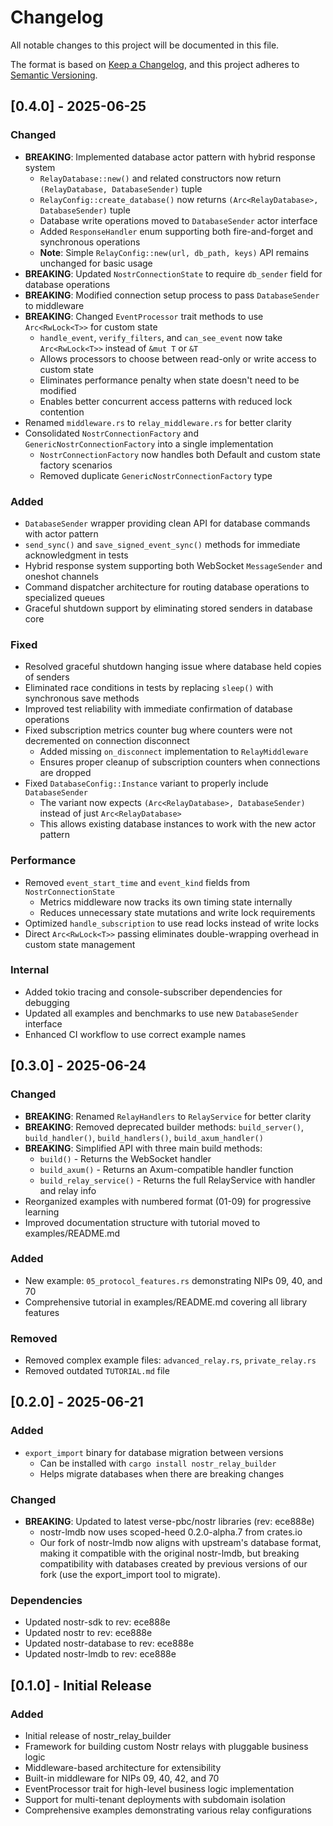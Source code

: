 # Changelog

All notable changes to this project will be documented in this file.

The format is based on [Keep a Changelog](https://keepachangelog.com/en/1.0.0/),
and this project adheres to [Semantic Versioning](https://semver.org/spec/v2.0.0.html).

## [0.4.0] - 2025-06-25

### Changed
- **BREAKING**: Implemented database actor pattern with hybrid response system
  - `RelayDatabase::new()` and related constructors now return `(RelayDatabase, DatabaseSender)` tuple
  - `RelayConfig::create_database()` now returns `(Arc<RelayDatabase>, DatabaseSender)` tuple
  - Database write operations moved to `DatabaseSender` actor interface
  - Added `ResponseHandler` enum supporting both fire-and-forget and synchronous operations
  - **Note**: Simple `RelayConfig::new(url, db_path, keys)` API remains unchanged for basic usage
- **BREAKING**: Updated `NostrConnectionState` to require `db_sender` field for database operations
- **BREAKING**: Modified connection setup process to pass `DatabaseSender` to middleware
- **BREAKING**: Changed `EventProcessor` trait methods to use `Arc<RwLock<T>>` for custom state
  - `handle_event`, `verify_filters`, and `can_see_event` now take `Arc<RwLock<T>>` instead of `&mut T` or `&T`
  - Allows processors to choose between read-only or write access to custom state
  - Eliminates performance penalty when state doesn't need to be modified
  - Enables better concurrent access patterns with reduced lock contention
- Renamed `middleware.rs` to `relay_middleware.rs` for better clarity
- Consolidated `NostrConnectionFactory` and `GenericNostrConnectionFactory` into a single implementation
  - `NostrConnectionFactory` now handles both Default and custom state factory scenarios
  - Removed duplicate `GenericNostrConnectionFactory` type

### Added
- `DatabaseSender` wrapper providing clean API for database commands with actor pattern
- `send_sync()` and `save_signed_event_sync()` methods for immediate acknowledgment in tests
- Hybrid response system supporting both WebSocket `MessageSender` and oneshot channels
- Command dispatcher architecture for routing database operations to specialized queues
- Graceful shutdown support by eliminating stored senders in database core

### Fixed
- Resolved graceful shutdown hanging issue where database held copies of senders
- Eliminated race conditions in tests by replacing `sleep()` with synchronous save methods
- Improved test reliability with immediate confirmation of database operations
- Fixed subscription metrics counter bug where counters were not decremented on connection disconnect
  - Added missing `on_disconnect` implementation to `RelayMiddleware`
  - Ensures proper cleanup of subscription counters when connections are dropped
- Fixed `DatabaseConfig::Instance` variant to properly include `DatabaseSender`
  - The variant now expects `(Arc<RelayDatabase>, DatabaseSender)` instead of just `Arc<RelayDatabase>`
  - This allows existing database instances to work with the new actor pattern

### Performance
- Removed `event_start_time` and `event_kind` fields from `NostrConnectionState`
  - Metrics middleware now tracks its own timing state internally
  - Reduces unnecessary state mutations and write lock requirements
- Optimized `handle_subscription` to use read locks instead of write locks
- Direct `Arc<RwLock<T>>` passing eliminates double-wrapping overhead in custom state management

### Internal
- Added tokio tracing and console-subscriber dependencies for debugging
- Updated all examples and benchmarks to use new `DatabaseSender` interface
- Enhanced CI workflow to use correct example names

## [0.3.0] - 2025-06-24

### Changed
- **BREAKING**: Renamed `RelayHandlers` to `RelayService` for better clarity
- **BREAKING**: Removed deprecated builder methods: `build_server()`, `build_handler()`, `build_handlers()`, `build_axum_handler()`
- **BREAKING**: Simplified API with three main build methods:
  - `build()` - Returns the WebSocket handler
  - `build_axum()` - Returns an Axum-compatible handler function
  - `build_relay_service()` - Returns the full RelayService with handler and relay info
- Reorganized examples with numbered format (01-09) for progressive learning
- Improved documentation structure with tutorial moved to examples/README.md

### Added
- New example: `05_protocol_features.rs` demonstrating NIPs 09, 40, and 70
- Comprehensive tutorial in examples/README.md covering all library features

### Removed
- Removed complex example files: `advanced_relay.rs`, `private_relay.rs`
- Removed outdated `TUTORIAL.md` file

## [0.2.0] - 2025-06-21

### Added
- `export_import` binary for database migration between versions
  - Can be installed with `cargo install nostr_relay_builder`
  - Helps migrate databases when there are breaking changes

### Changed
- **BREAKING**: Updated to latest verse-pbc/nostr libraries (rev: ece888e)
  - nostr-lmdb now uses scoped-heed 0.2.0-alpha.7 from crates.io
  - Our fork of nostr-lmdb now aligns with upstream's database format, making it compatible with the original nostr-lmdb, but breaking compatibility with databases created by previous versions of our fork (use the export_import tool to migrate).

### Dependencies
- Updated nostr-sdk to rev: ece888e
- Updated nostr to rev: ece888e
- Updated nostr-database to rev: ece888e
- Updated nostr-lmdb to rev: ece888e

## [0.1.0] - Initial Release

### Added
- Initial release of nostr_relay_builder
- Framework for building custom Nostr relays with pluggable business logic
- Middleware-based architecture for extensibility
- Built-in middleware for NIPs 09, 40, 42, and 70
- EventProcessor trait for high-level business logic implementation
- Support for multi-tenant deployments with subdomain isolation
- Comprehensive examples demonstrating various relay configurations